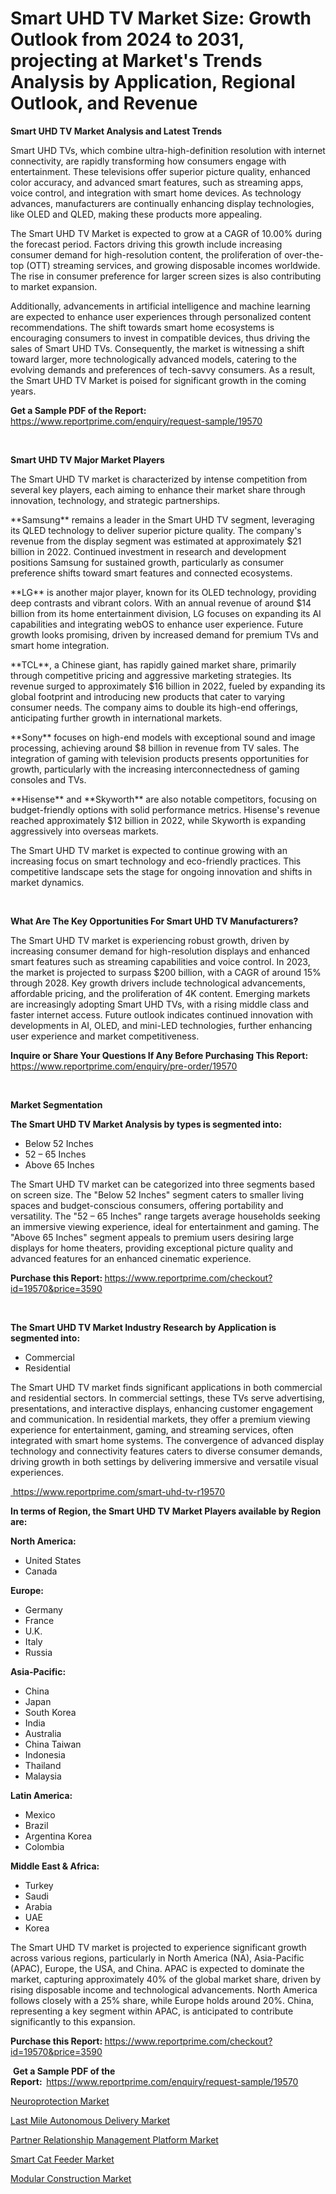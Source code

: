 <p><h1>Smart UHD TV Market Size: Growth Outlook from 2024 to 2031, projecting at Market's Trends Analysis by Application, Regional Outlook, and Revenue</h1></p><p><strong>Smart UHD TV Market Analysis and Latest Trends</strong></p>
<p><p>Smart UHD TVs, which combine ultra-high-definition resolution with internet connectivity, are rapidly transforming how consumers engage with entertainment. These televisions offer superior picture quality, enhanced color accuracy, and advanced smart features, such as streaming apps, voice control, and integration with smart home devices. As technology advances, manufacturers are continually enhancing display technologies, like OLED and QLED, making these products more appealing.</p><p>The Smart UHD TV Market is expected to grow at a CAGR of 10.00% during the forecast period. Factors driving this growth include increasing consumer demand for high-resolution content, the proliferation of over-the-top (OTT) streaming services, and growing disposable incomes worldwide. The rise in consumer preference for larger screen sizes is also contributing to market expansion.</p><p>Additionally, advancements in artificial intelligence and machine learning are expected to enhance user experiences through personalized content recommendations. The shift towards smart home ecosystems is encouraging consumers to invest in compatible devices, thus driving the sales of Smart UHD TVs. Consequently, the market is witnessing a shift toward larger, more technologically advanced models, catering to the evolving demands and preferences of tech-savvy consumers. As a result, the Smart UHD TV Market is poised for significant growth in the coming years.</p></p>
<p><strong>Get a Sample PDF of the Report:&nbsp;</strong> <a href="https://www.reportprime.com/enquiry/request-sample/19570?utm_campaign=1109&utm_medium=2&utm_source=Github&utm_content=ia&utm_term=23112024&utm_id=smart-uhd-tv">https://www.reportprime.com/enquiry/request-sample/19570</a></p>
<p>&nbsp;</p>
<p><strong>Smart UHD TV Major Market Players</strong></p>
<p><p>The Smart UHD TV market is characterized by intense competition from several key players, each aiming to enhance their market share through innovation, technology, and strategic partnerships. </p><p>**Samsung** remains a leader in the Smart UHD TV segment, leveraging its QLED technology to deliver superior picture quality. The company's revenue from the display segment was estimated at approximately $21 billion in 2022. Continued investment in research and development positions Samsung for sustained growth, particularly as consumer preference shifts toward smart features and connected ecosystems.</p><p>**LG** is another major player, known for its OLED technology, providing deep contrasts and vibrant colors. With an annual revenue of around $14 billion from its home entertainment division, LG focuses on expanding its AI capabilities and integrating webOS to enhance user experience. Future growth looks promising, driven by increased demand for premium TVs and smart home integration.</p><p>**TCL**, a Chinese giant, has rapidly gained market share, primarily through competitive pricing and aggressive marketing strategies. Its revenue surged to approximately $16 billion in 2022, fueled by expanding its global footprint and introducing new products that cater to varying consumer needs. The company aims to double its high-end offerings, anticipating further growth in international markets.</p><p>**Sony** focuses on high-end models with exceptional sound and image processing, achieving around $8 billion in revenue from TV sales. The integration of gaming with television products presents opportunities for growth, particularly with the increasing interconnectedness of gaming consoles and TVs.</p><p>**Hisense** and **Skyworth** are also notable competitors, focusing on budget-friendly options with solid performance metrics. Hisense's revenue reached approximately $12 billion in 2022, while Skyworth is expanding aggressively into overseas markets.</p><p>The Smart UHD TV market is expected to continue growing with an increasing focus on smart technology and eco-friendly practices. This competitive landscape sets the stage for ongoing innovation and shifts in market dynamics.</p></p>
<p>&nbsp;</p>
<p><strong>What Are The Key Opportunities For Smart UHD TV Manufacturers?</strong></p>
<p><p>The Smart UHD TV market is experiencing robust growth, driven by increasing consumer demand for high-resolution displays and enhanced smart features such as streaming capabilities and voice control. In 2023, the market is projected to surpass $200 billion, with a CAGR of around 15% through 2028. Key growth drivers include technological advancements, affordable pricing, and the proliferation of 4K content. Emerging markets are increasingly adopting Smart UHD TVs, with a rising middle class and faster internet access. Future outlook indicates continued innovation with developments in AI, OLED, and mini-LED technologies, further enhancing user experience and market competitiveness.</p></p>
<p><strong>Inquire or Share Your Questions If Any Before Purchasing This Report:</strong> <a href="https://www.reportprime.com/enquiry/pre-order/19570?utm_campaign=1109&utm_medium=2&utm_source=Github&utm_content=ia&utm_term=23112024&utm_id=smart-uhd-tv">https://www.reportprime.com/enquiry/pre-order/19570</a></p>
<p>&nbsp;</p>
<p><strong>Market Segmentation</strong></p>
<p><strong>The Smart UHD TV Market Analysis by types is segmented into:</strong></p>
<p><ul><li>Below 52 Inches</li><li>52 – 65 Inches</li><li>Above 65 Inches</li></ul></p>
<p><p>The Smart UHD TV market can be categorized into three segments based on screen size. The "Below 52 Inches" segment caters to smaller living spaces and budget-conscious consumers, offering portability and versatility. The "52 – 65 Inches" range targets average households seeking an immersive viewing experience, ideal for entertainment and gaming. The "Above 65 Inches" segment appeals to premium users desiring large displays for home theaters, providing exceptional picture quality and advanced features for an enhanced cinematic experience.</p></p>
<p><strong>Purchase this Report:&nbsp;</strong><a href="https://www.reportprime.com/checkout?id=19570&price=3590&utm_campaign=1109&utm_medium=2&utm_source=Github&utm_content=ia&utm_term=23112024&utm_id=smart-uhd-tv">https://www.reportprime.com/checkout?id=19570&price=3590</a></p>
<p>&nbsp;</p>
<p><strong>The Smart UHD TV Market Industry Research by Application is segmented into:</strong></p>
<p><ul><li>Commercial</li><li>Residential</li></ul></p>
<p><p>The Smart UHD TV market finds significant applications in both commercial and residential sectors. In commercial settings, these TVs serve advertising, presentations, and interactive displays, enhancing customer engagement and communication. In residential markets, they offer a premium viewing experience for entertainment, gaming, and streaming services, often integrated with smart home systems. The convergence of advanced display technology and connectivity features caters to diverse consumer demands, driving growth in both settings by delivering immersive and versatile visual experiences.</p></p>
<p><a href="https://www.reportprime.com/smart-uhd-tv-r19570?utm_campaign=1109&utm_medium=2&utm_source=Github&utm_content=ia&utm_term=23112024&utm_id=smart-uhd-tv">&nbsp;https://www.reportprime.com/smart-uhd-tv-r19570</a></p>
<p><strong>In terms of Region, the Smart UHD TV Market Players available by Region are:</strong></p>
<p>
    <p> <strong> North America: </strong>
        <ul>
            <li>United States</li>
            <li>Canada</li>
        </ul>
        </p> 
    <p> <strong> Europe: </strong>
        <ul>
            <li>Germany</li>
            <li>France</li>
            <li>U.K.</li>
            <li>Italy</li>
            <li>Russia</li>
        </ul>
        </p> 
    <p> <strong> Asia-Pacific: </strong>
        <ul>
            <li>China</li>
            <li>Japan</li>
            <li>South Korea</li>
            <li>India</li>
            <li>Australia</li>
            <li>China Taiwan</li>
            <li>Indonesia</li>
            <li>Thailand</li>
            <li>Malaysia</li>
        </ul>
        </p> 
    <p> <strong> Latin America: </strong>
        <ul>
            <li>Mexico</li>
            <li>Brazil</li>
            <li>Argentina Korea</li>
            <li>Colombia</li>
        </ul>
        </p> 
    <p> <strong> Middle East & Africa: </strong>
        <ul>
            <li>Turkey</li>
            <li>Saudi</li>
            <li>Arabia</li>
            <li>UAE</li>
            <li>Korea</li>
        </ul>
    </p>
    </p>
<p><p>The Smart UHD TV market is projected to experience significant growth across various regions, particularly in North America (NA), Asia-Pacific (APAC), Europe, the USA, and China. APAC is expected to dominate the market, capturing approximately 40% of the global market share, driven by rising disposable income and technological advancements. North America follows closely with a 25% share, while Europe holds around 20%. China, representing a key segment within APAC, is anticipated to contribute significantly to this expansion.</p></p>
<p><strong>Purchase this Report: </strong><a href="https://www.reportprime.com/checkout?id=19570&price=3590&utm_campaign=1109&utm_medium=2&utm_source=Github&utm_content=ia&utm_term=23112024&utm_id=smart-uhd-tv">https://www.reportprime.com/checkout?id=19570&price=3590</a></p>
<p>&nbsp;<strong>Get a Sample PDF of the Report:&nbsp;&nbsp;</strong><a href="https://www.reportprime.com/enquiry/request-sample/19570?utm_campaign=1109&utm_medium=2&utm_source=Github&utm_content=ia&utm_term=23112024&utm_id=smart-uhd-tv">https://www.reportprime.com/enquiry/request-sample/19570</a></p>
<p><strong></strong></p>
<p><p><a href="https://www.linkedin.com/pulse/neuroprotection-market-size-report-2024-2031-sales-revenue-e1wve?utm_campaign=1109&utm_medium=2&utm_source=Github&utm_content=ia&utm_term=23112024&utm_id=smart-uhd-tv">Neuroprotection Market</a></p><p><a href="https://issuu.com/reportprime-2/docs/last-mile-autonomous-delivery-marke_2c52f96269af38?utm_campaign=1109&utm_medium=2&utm_source=Github&utm_content=ia&utm_term=23112024&utm_id=smart-uhd-tv">Last Mile Autonomous Delivery Market</a></p><p><a href="https://issuu.com/reportprime-2/docs/partner-relationship-management-pla_0cb4860bb8687a?utm_campaign=1109&utm_medium=2&utm_source=Github&utm_content=ia&utm_term=23112024&utm_id=smart-uhd-tv">Partner Relationship Management Platform Market</a></p><p><a href="https://github.com/wileonie19657/Market-Research-Report-List-1/blob/main/smart-cat-feeder-market.md?utm_campaign=1109&utm_medium=2&utm_source=Github&utm_content=ia&utm_term=23112024&utm_id=smart-uhd-tv">Smart Cat Feeder Market</a></p><p><a href="https://www.linkedin.com/pulse/global-study-modular-construction-market-from-2024-2031-mean-w6h5f?utm_campaign=1109&utm_medium=2&utm_source=Github&utm_content=ia&utm_term=23112024&utm_id=smart-uhd-tv">Modular Construction Market</a></p></p>